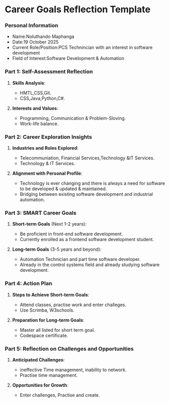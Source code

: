 # Career Goals Reflection Template

### Personal Information

- Name:Noluthando Maphanga
- Date:19 October 2025
- Current Role/Position:PCS Technincian with an interest in software development
- Field of Interest:Software Development & Automation

### Part 1: Self-Assessment Reflection

1. **Skills Analysis**:

   - HMTL,CSS,Git.
   - CSS,Java,Python,C#.

2. **Interests and Values**:

   - Programming, Communication & Problem-Sloving.
   - Work-life balance.

### Part 2: Career Exploration Insights

1. **Industries and Roles Explored**:

   - Telecommuniation, Financial Services,Technology &IT Services.
   - Technology & IT Services.

2. **Alignment with Personal Profile**:

   - Technology is ever changing and there is always a need for software to be developed & updated & maintained.
   - Bridging between existing software development and industrial automation.

### Part 3: SMART Career Goals

1. **Short-term Goals** (Next 1-2 years):

   - Be proficient in front-end software development.
   - Currently enrolled as a frontend software development student.

2. **Long-term Goals** (3-5 years and beyond):

   - Automation Technician and part time software developer.
   - Already in the control systems field and already studying software development.

### Part 4: Action Plan

1. **Steps to Achieve Short-term Goals**:

   - Attend classes, practise work and enter challeges.
   - Use Scrimba, W3schools.

2. **Preparation for Long-term Goals**:

   - Master all listed for short term goal.
   - Codespace certificate.

### Part 5: Reflection on Challenges and Opportunities

1. **Anticipated Challenges**:

   - ineffective Time management, inability to network.
   - Practise time management.

2. **Opportunities for Growth**:

   - Enter challenges, Practise and create.
